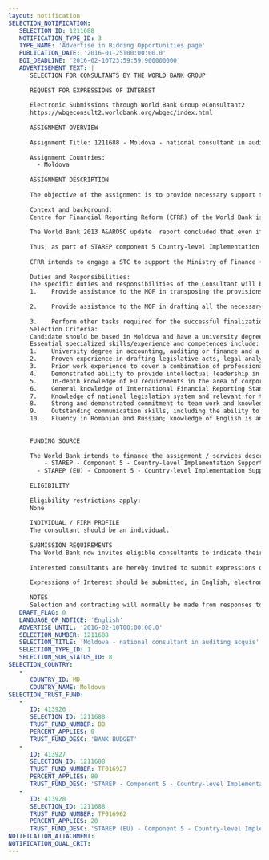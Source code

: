 ```yaml
---
layout: notification
SELECTION_NOTIFICATION: 
   SELECTION_ID: 1211688
   NOTIFICATION_TYPE_ID: 3
   TYPE_NAME: 'Advertise in Bidding Opportunities page'
   PUBLICATION_DATE: '2016-01-25T00:00:00.0'
   EOI_DEADLINE: '2016-02-10T23:59:59.900000000'
   ADVERTISEMENT_TEXT: |
      SELECTION FOR CONSULTANTS BY THE WORLD BANK GROUP
      
      REQUEST FOR EXPRESSIONS OF INTEREST
      
      Electronic Submissions through World Bank Group eConsultant2
      https://wbgeconsult2.worldbank.org/wbgec/index.html
      
      ASSIGNMENT OVERVIEW
      
      Assignment Title: 1211688 - Moldova - national consultant in auditing acquis
      
      Assignment Countries:
        - Moldova
      
      ASSIGNMENT DESCRIPTION
      
      The objective of the assignment is to provide necessary support to the Ministry of Finance (MOF) in transposing the provisions of the EU acquis communautaire in the field of corporate financial reporting in the national law, and to assist the MOF in the process of coordinating the draft Law on Auditing to be presented to the Government and Parliament.
      
      Context and background:
      Centre for Financial Reporting Reform (CFRR) of the World Bank is implementing a major regional TA program, STAREP . Strengthening Auditing and Reporting in the Countries of the Eastern Partnership (STAREP) is a regional program aimed at creating a transparent policy environment and effective institutional framework for corporate reporting within the countries that make up the EUs Eastern Partnership: Armenia, Azerbaijan, Belarus, Georgia, Moldova and Ukraine. STAREP builds on the analysis and recommendations of the A&A ROSC program. STAREPs Component 5 Country-level Implementation Support provides valuable complementarity to country-specific initiatives. Tailored to individual country needs activities include providing help desk and ad-hoc advisory services to Governments, advice and support in developing national activities, as well as implementation support and complementary activities to ongoing national projects. 
      
      The World Bank 2013 A&AROSC update  report concluded that even if there has been significant progress during the last years to improve the statutory framework for accounting and auditing, implementation and enforcement of these reforms has been hampered by major capacity and resource constraints. 
      
      Thus, as part of STAREP component 5 Country-level Implementation Support technical assistance will be provided to the Ministry of Finance of the Republic of Moldova to help in transposing the requirements of the Directive 2013/34/EC  into new Accounting Law. According to the provisions of the signed MD-EU Association Agreement the EU acquis communautaire in the area of corporate financial reporting should be transposed and enforced by September 1, 2017.
      
      CFRR intends to engage a STC to support the Ministry of Finance (MOF) in transposing the provisions of the EU acquis communautaire in the field of corporate financial reporting in the national law, and to assist the MOF in the process of coordinating the draft Law on Auditing to be presented to the Government and Parliament.
      
      Duties and Responsibilities:
      The specific duties and responsibilities of the Consultant will be agreed with the Task Team Leader and MOFs representative. The main areas to which s/he will contribute under this assignment are listed below: 
      1.	Provide assistance to the MOF in transposing the provisions of the EU acquis communautaire in the field of corporate financial reporting in the national law in line with the Concept on key policy areas for new accounting and auditing legislation, developed by the MOF ;
      
      2.	Provide assistance to the MOF in drafting all the necessary documents that would explain the background of the requirements on the basis of EU acquis and relevant for auditing legislation to all relevant stakeholders, including other ministries, departments and organizations involved in the coordination process, as well as to be presented at the Government and Parliament;
      
      3.	Perform other tasks required for the successful finalization of the assignment.
      Selection Criteria:
      Candidate should be based in Moldova and have a university degree or equivalent in accounting, auditing or finance, with a minimum of 10 year experience. The successful candidate will have a strong understanding of the EU requirements in the area of corporate financial reporting and should have practical experience in drafting legislative acts, legal analysis and/or assessments in the area of corporate sector financial reporting. The candidate should have demonstrated ability to deal with analytical, research and strategic work, have very good interpersonal skills with the ability to work independently to accomplish the set tasks. S/he should have a well-developed ability to communicate verbally and prepare written reports. 
      Essential specialized skills/experience and competences include:
      1.	University degree in accounting, auditing or finance and a minimum of 10 years of relevant professional experience in the field of corporate sector financial reporting. Professional accounting qualifications and/or PhD would be an advantage;
      2.	Proven experience in drafting legislative acts, legal analysis and assessments in the area of corporate sector financial reporting;
      3.	Prior work experience to cover a combination of professional practice and related activities, at national, and international level, complemented by a demonstrated ability to apply such experience in World Bank partner countries;
      4.	Demonstrated ability to provide intellectual leadership in the field of corporate sector financial reporting;
      5.	In-depth knowledge of EU requirements in the area of corporate financial reporting;
      6.	General knowledge of International Financial Reporting Standards and International Standards on Auditing;
      7.	Knowledge of national legislation system and relevant for this assignment legal acts;
      8.	Strong and demonstrated commitment to team work and knowledge sharing;
      9.	Outstanding communication skills, including the ability to speak articulately and persuasively, and write concisely;
      10.	Fluency in Romanian and Russian; knowledge of English is an asset. 
      
      
      FUNDING SOURCE
      
      The World Bank intends to finance the assignment / services described below under the following trust fund(s):
          - STAREP - Component 5 - Country-level Implementation Support
        - STAREP (EU) - Component 5 - Country-level Implementation Support
      
      ELIGIBILITY
      
      Eligibility restrictions apply:
      None
      
      INDIVIDUAL / FIRM PROFILE
      The consultant should be an individual. 
      
      SUBMISSION REQUIREMENTS
      The World Bank now invites eligible consultants to indicate their interest in providing the services.  Interested consultants must provide information indicating that they are qualified to perform the services (brochures, description of similar assignments, experience in similar conditions, availability of appropriate skills among staff, etc.).  Please note that the total size of all attachments should be less than 5MB. The submission deadline is by COB February 4, 2016. 
      
      Interested consultants are hereby invited to submit expressions of interest.
      
      Expressions of Interest should be submitted, in English, electronically through World Bank Group eConsultant2 (https://wbgeconsult2.worldbank.org/wbgec/index.html)
      
      NOTES
      Selection and contracting will normally be made from responses to this notification.  The consultant will be selected from a shortlist, subject to availability of funding.
   DRAFT_FLAG: 0
   LANGUAGE_OF_NOTICE: 'English'
   ADVERTISE_UNTIL: '2016-02-10T00:00:00.0'
   SELECTION_NUMBER: 1211688
   SELECTION_TITLE: 'Moldova - national consultant in auditing acquis'
   SELECTION_TYPE_ID: 1
   SELECTION_SUB_STATUS_ID: 8
SELECTION_COUNTRY: 
   - 
      COUNTRY_ID: MD
      COUNTRY_NAME: Moldova
SELECTION_TRUST_FUND: 
   - 
      ID: 413926
      SELECTION_ID: 1211688
      TRUST_FUND_NUMBER: BB
      PERCENT_APPLIES: 0
      TRUST_FUND_DESC: 'BANK BUDGET'
   - 
      ID: 413927
      SELECTION_ID: 1211688
      TRUST_FUND_NUMBER: TF016927
      PERCENT_APPLIES: 80
      TRUST_FUND_DESC: 'STAREP - Component 5 - Country-level Implementation Support'
   - 
      ID: 413928
      SELECTION_ID: 1211688
      TRUST_FUND_NUMBER: TF016962
      PERCENT_APPLIES: 20
      TRUST_FUND_DESC: 'STAREP (EU) - Component 5 - Country-level Implementation Support'
NOTIFICATION_ATTACHMENT: 
NOTIFICATION_QUAL_CRIT: 
---
```


